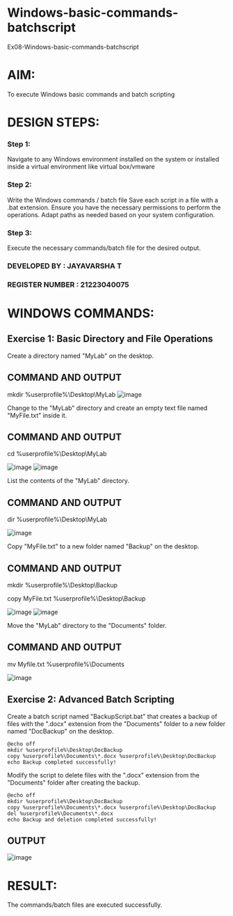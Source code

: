 # Windows-basic-commands-batchscript
Ex08-Windows-basic-commands-batchscript

# AIM:
To execute Windows basic commands and batch scripting

# DESIGN STEPS:

### Step 1:

Navigate to any Windows environment installed on the system or installed inside a virtual environment like virtual box/vmware 

### Step 2:

Write the Windows commands / batch file
Save each script in a file with a .bat extension.
Ensure you have the necessary permissions to perform the operations.
Adapt paths as needed based on your system configuration.
### Step 3:

Execute the necessary commands/batch file for the desired output. 

### DEVELOPED BY : JAYAVARSHA T
### REGISTER NUMBER : 21223040075


# WINDOWS COMMANDS:
## Exercise 1: Basic Directory and File Operations
Create a directory named "MyLab" on the desktop.


## COMMAND AND OUTPUT
mkdir %userprofile%\Desktop\MyLab
![image](https://github.com/jayavarsha23219/Windows-basic-commands-batchscript/assets/150780319/2b718e70-b407-4342-ba2c-a44143976cef)

Change to the "MyLab" directory and create an empty text file named "MyFile.txt" inside it.


## COMMAND AND OUTPUT
cd %userprofile%\Desktop\MyLab

![image](https://github.com/jayavarsha23219/Windows-basic-commands-batchscript/assets/150780319/68ad3808-0735-43a7-aaca-4ec9520ff127)
![image](https://github.com/jayavarsha23219/Windows-basic-commands-batchscript/assets/150780319/63ac378e-08bd-42e0-87b1-b23499ad75ef)

List the contents of the "MyLab" directory.


## COMMAND AND OUTPUT
dir %userprofile%\Desktop\MyLab

![image](https://github.com/jayavarsha23219/Windows-basic-commands-batchscript/assets/150780319/b82d7f60-bad1-4b8c-8212-99f5a8d232bf)

Copy "MyFile.txt" to a new folder named "Backup" on the desktop.

## COMMAND AND OUTPUT
mkdir %userprofile%\Desktop\Backup

copy MyFile.txt %userprofile%\Desktop\Backup

![image](https://github.com/jayavarsha23219/Windows-basic-commands-batchscript/assets/150780319/d0cb9b86-f941-4a83-8d0f-b4a9128297d6)
![image](https://github.com/jayavarsha23219/Windows-basic-commands-batchscript/assets/150780319/34912c3d-44ca-4387-8e0a-33fffd355985)

Move the "MyLab" directory to the "Documents" folder.


## COMMAND AND OUTPUT
mv Myfile.txt %userprofile%\Documents

![image](https://github.com/jayavarsha23219/Windows-basic-commands-batchscript/assets/150780319/99444324-3e43-4cf8-ad48-330ef0e4835f)


## Exercise 2: Advanced Batch Scripting
Create a batch script named "BackupScript.bat" that creates a backup of files with the ".docx" extension from the "Documents" folder to a new folder named "DocBackup" on the desktop.
```
@echo off
mkdir %userprofile%\Desktop\DocBackup
copy %userprofile%\Documents\*.docx %userprofile%\Desktop\DocBackup
echo Backup completed successfully!
```
Modify the script to delete files with the ".docx" extension from the "Documents" folder after creating the backup.
```
@echo off
mkdir %userprofile%\Desktop\DocBackup
copy %userprofile%\Documents\*.docx %userprofile%\Desktop\DocBackup
del %userprofile%\Documents\*.docx
echo Backup and deletion completed successfully!
```

## OUTPUT

![image](https://github.com/jayavarsha23219/Windows-basic-commands-batchscript/assets/150780319/f2fbc86b-7af0-4d9e-968b-60f1eb6f6d69)


# RESULT:
The commands/batch files are executed successfully.

